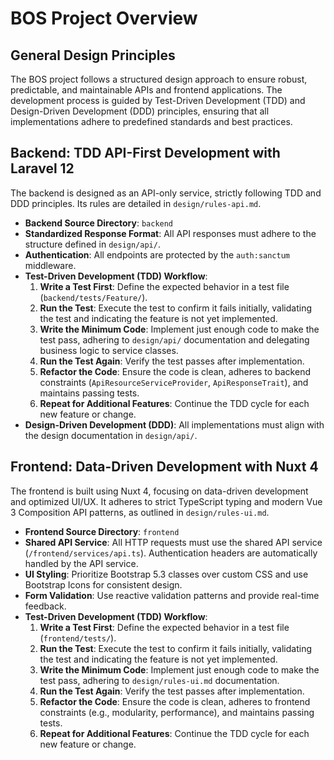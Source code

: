 # BOS Project Overview

## General Design Principles

The BOS project follows a structured design approach to ensure robust, predictable, and maintainable APIs and frontend applications. The development process is guided by Test-Driven Development (TDD) and Design-Driven Development (DDD) principles, ensuring that all implementations adhere to predefined standards and best practices.

## Backend: TDD API-First Development with Laravel 12

The backend is designed as an API-only service, strictly following TDD and DDD principles. Its rules are detailed in `design/rules-api.md`.

- **Backend Source Directory**: `backend`
- **Standardized Response Format**: All API responses must adhere to the structure defined in `design/api/`.
- **Authentication**: All endpoints are protected by the `auth:sanctum` middleware.
- **Test-Driven Development (TDD) Workflow**:
  1. **Write a Test First**: Define the expected behavior in a test file (`backend/tests/Feature/`).
  2. **Run the Test**: Execute the test to confirm it fails initially, validating the test and indicating the feature is not yet implemented.
  3. **Write the Minimum Code**: Implement just enough code to make the test pass, adhering to `design/api/` documentation and delegating business logic to service classes.
  4. **Run the Test Again**: Verify the test passes after implementation.
  5. **Refactor the Code**: Ensure the code is clean, adheres to backend constraints (`ApiResourceServiceProvider`, `ApiResponseTrait`), and maintains passing tests.
  6. **Repeat for Additional Features**: Continue the TDD cycle for each new feature or change.
- **Design-Driven Development (DDD)**: All implementations must align with the design documentation in `design/api/`.

## Frontend: Data-Driven Development with Nuxt 4

The frontend is built using Nuxt 4, focusing on data-driven development and optimized UI/UX. It adheres to strict TypeScript typing and modern Vue 3 Composition API patterns, as outlined in `design/rules-ui.md`.

- **Frontend Source Directory**: `frontend`
- **Shared API Service**: All HTTP requests must use the shared API service (`/frontend/services/api.ts`). Authentication headers are automatically handled by the API service.
- **UI Styling**: Prioritize Bootstrap 5.3 classes over custom CSS and use Bootstrap Icons for consistent design.
- **Form Validation**: Use reactive validation patterns and provide real-time feedback.
- **Test-Driven Development (TDD) Workflow**:
  1. **Write a Test First**: Define the expected behavior in a test file (`frontend/tests/`).
  2. **Run the Test**: Execute the test to confirm it fails initially, validating the test and indicating the feature is not yet implemented.
  3. **Write the Minimum Code**: Implement just enough code to make the test pass, adhering to `design/rules-ui.md` documentation.
  4. **Run the Test Again**: Verify the test passes after implementation.
  5. **Refactor the Code**: Ensure the code is clean, adheres to frontend constraints (e.g., modularity, performance), and maintains passing tests.
  6. **Repeat for Additional Features**: Continue the TDD cycle for each new feature or change.
